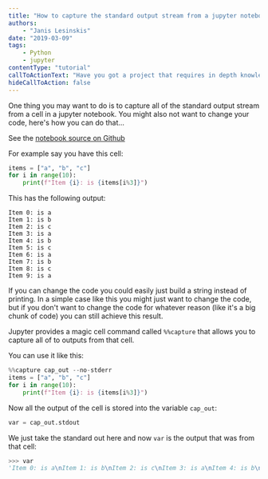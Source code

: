 ```yaml
---
title: "How to capture the standard output stream from a jupyter notebook cell"
authors:
    - "Janis Lesinskis"
date: "2019-03-09"
tags:
    - Python
    - jupyter
contentType: "tutorial"
callToActionText: "Have you got a project that requires in depth knowledge of Python or Jupyter notebooks? We'd love to hear about it so fill in the form below with some details."
hideCallToAction: false
---
```


One thing you may want to do is to capture all of the standard output stream from a cell in a jupyter notebook.
You might also not want to change your code, here's how you can do that...

<!-- end excerpt -->

See the [notebook source on Github](https://github.com/CustomProgrammingSolutions/jupyter_examples/blob/master/CaptureOutputFromCell.ipynb)

For example say you have this cell:

```python
items = ["a", "b", "c"]
for i in range(10):
    print(f"Item {i}: is {items[i%3]}")
```

This has the following output:

```
Item 0: is a
Item 1: is b
Item 2: is c
Item 3: is a
Item 4: is b
Item 5: is c
Item 6: is a
Item 7: is b
Item 8: is c
Item 9: is a
```

If you can change the code you could easily just build a string instead of printing.
In a simple case like this you might just want to change the code, but if you don't want to change the code for whatever reason (like it's a big chunk of code) you can still achieve this result.

Jupyter provides a magic cell command called `%%capture` that allows you to capture all of to outputs from that cell.

You can use it like this:

```python
%%capture cap_out --no-stderr
items = ["a", "b", "c"]
for i in range(10):
    print(f"Item {i}: is {items[i%3]}")
```

Now all the output of the cell is stored into the variable `cap_out`:

```python
var = cap_out.stdout
```

We just take the standard out here and now `var` is the output that was from that cell:

``` python
>>> var
'Item 0: is a\nItem 1: is b\nItem 2: is c\nItem 3: is a\nItem 4: is b\nItem 5: is c\nItem 6: is a\nItem 7: is b\nItem 8: is c\nItem 9: is a\n'
```
